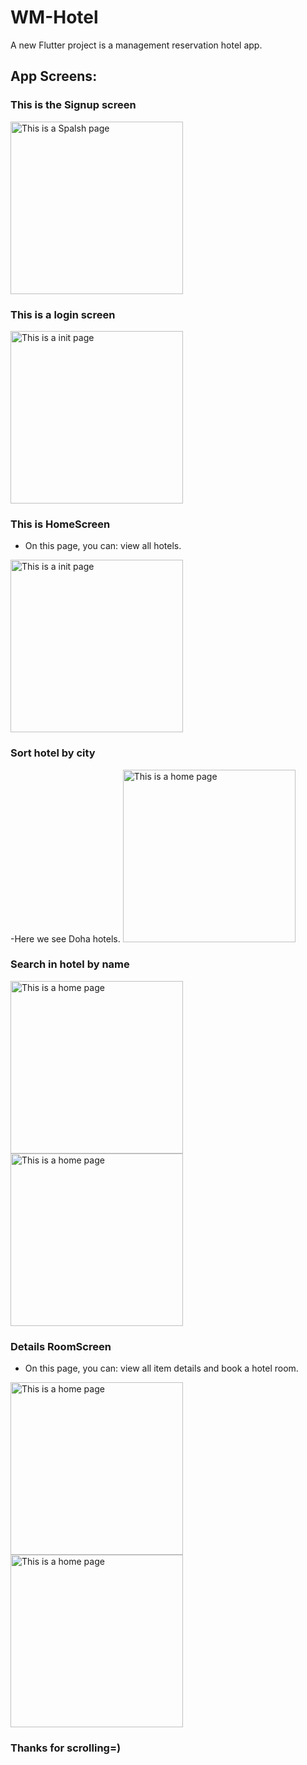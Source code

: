 # WM-Hotel 

A new Flutter project is a management reservation hotel app.

## App Screens:

### This is the Signup screen 
<img width="276" alt="This is a Spalsh page" src="../assets/Screens_for_Readme/Screen1.PNG">

### This is a login screen 
<img width="276" alt="This is a init page" src="../assets/Screens_for_Readme/Screen2.png">

### This is HomeScreen 
- On this page, you can: view all hotels.
<img width="276" alt="This is a init page" src="../assets/Screens_for_Readme/Screen3.png">


### Sort hotel by city
-Here we see Doha hotels.
<img width="276" alt="This is a home page" src="../assets/Screens_for_Readme/Screen4.png">

### Search in hotel by name
<img width="276" alt="This is a home page" src="../assets/Screens_for_Readme/Screen5.png">
<img width="276" alt="This is a home page" src="../assets/Screens_for_Readme/Screen6.png">

### Details RoomScreen

- On this page, you can: view all item details and book a hotel room.
<img width="276" alt="This is a home page" src="../assets/Screens_for_Readme/Screen7.png">
<img width="276" alt="This is a home page" src="../assets/Screens_for_Readme/Screen8.png">




### Thanks for scrolling=)

